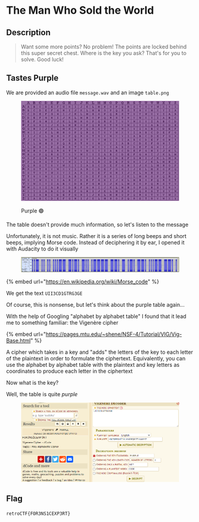 # The Man Who Sold the World

## Description

> Want some more points? No problem! The points are locked behind this super secret chest. Where is the key you ask? That's for you to solve. Good luck!

## Tastes Purple

We are provided an audio file `message.wav` and an image `table.png`

<figure><img src="../../.gitbook/assets/image (30).png" alt=""><figcaption><p>Purple <span data-gb-custom-inline data-tag="emoji" data-code="1f7e3">🟣</span></p></figcaption></figure>

The table doesn't provide much information, so let's listen to the message

Unfortunately, it is not music. Rather it is a series of long beeps and short beeps, implying Morse code. Instead of deciphering it by ear, I opened it with Audacity to do it visually

<figure><img src="../../.gitbook/assets/image (31) (1).png" alt=""><figcaption></figcaption></figure>

{% embed url="https://en.wikipedia.org/wiki/Morse_code" %}

We get the text `UII3CD1GTRG3GE`

Of course, this is nonsense, but let's think about the purple table again...

With the help of Googling "alphabet by alphabet table" I found that it lead me to something familiar: the Vigenère cipher

{% embed url="https://pages.mtu.edu/~shene/NSF-4/Tutorial/VIG/Vig-Base.html" %}

A cipher which takes in a key and "adds" the letters of the key to each letter of the plaintext in order to formulate the ciphertext. Equivalently, you can use the alphabet by alphabet table with the plaintext and key letters as coordinates to produce each letter in the ciphertext

Now what is the key?

Well, the table is quite _purple_

<figure><img src="../../.gitbook/assets/image (33).png" alt=""><figcaption></figcaption></figure>

## Flag

`retroCTF{FOR3NS1CEXP3RT}`
